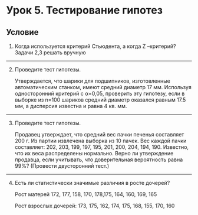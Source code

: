 # Урок 5. Тестирование гипотез
## Условие

1. Когда используется критерий Стьюдента, а когда Z –критерий? Задачи 2,3 решать вручную
---
2. Проведите тест гипотезы.

    Утверждается, что шарики для подшипников, изготовленные автоматическим станком, имеют средний диаметр 17 мм. Используя односторонний критерий с α=0,05, проверить эту гипотезу, если в выборке из n=100 шариков средний диаметр оказался равным 17.5 мм, а дисперсия известна и равна 4 кв. мм. 
---
3. Проведите тест гипотезы. 
    
    Продавец утверждает, что средний вес пачки печенья составляет 200 г. Из партии извлечена выборка из 10 пачек. Вес каждой пачки составляет: 202, 203, 199, 197, 195, 201, 200, 204, 194, 190. Известно, что их веса распределены нормально. Верно ли утверждение продавца, если учитывать, что доверительная вероятность равна 99%? (Провести двусторонний тест.) 
---
4. Есть ли статистически значимые различия в росте дочерей? 
    
    Рост матерей 172, 177, 158, 170, 178,175, 164, 160, 169, 165 
    
    Рост взрослых дочерей: 173, 175, 162, 174, 175, 168, 155, 170, 160